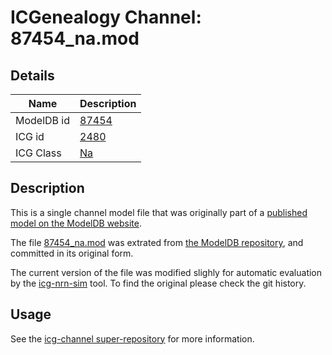 # ICGenealogy Channel: 87454\_na.mod

## Details

Name | Description
---- | -----------
ModelDB id | [87454](http://senselab.med.yale.edu/ModelDB/ShowModel.cshtml?model=87454)
ICG id | [2480](http://icg.neurotheory.ox.ac.uk/channels/2/2480)
ICG Class | [Na](http://icg.neurotheory.ox.ac.uk/channels/2)

## Description

This is a single channel model file that was originally part of a [published model on the ModelDB website](http://senselab.med.yale.edu/ModelDB/ShowModel.cshtml?model=87454).


The file [87454\_na.mod](87454_na.mod) was extrated from [the ModelDB repository](http://senselab.med.yale.edu/ModelDB/ShowModel.cshtml?model=87454), and committed in its original form.

The current version of the file was modified slighly for automatic evaluation by the [icg-nrn-sim](https://github.com/icgenealogy/icg-nrn-sim) tool. To find the original please check the git history.


## Usage

See the [icg-channel super-repository](https://github.com/icgenealogy/icg-channels) for more information.
